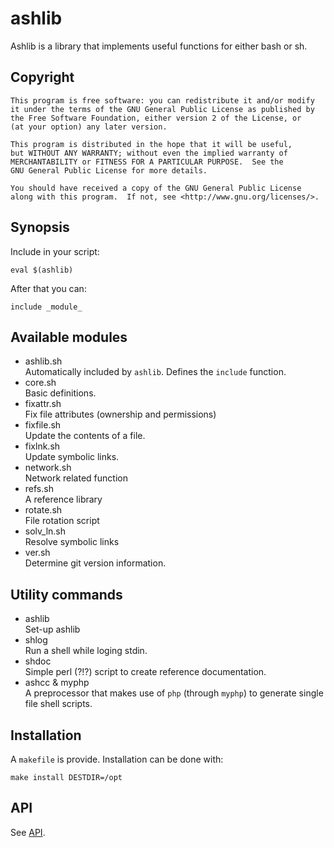 ashlib
======

Ashlib is a library that implements useful functions for either bash or sh.

## Copyright

    This program is free software: you can redistribute it and/or modify
    it under the terms of the GNU General Public License as published by
    the Free Software Foundation, either version 2 of the License, or
    (at your option) any later version.

    This program is distributed in the hope that it will be useful,
    but WITHOUT ANY WARRANTY; without even the implied warranty of
    MERCHANTABILITY or FITNESS FOR A PARTICULAR PURPOSE.  See the
    GNU General Public License for more details.

    You should have received a copy of the GNU General Public License
    along with this program.  If not, see <http://www.gnu.org/licenses/>.

## Synopsis

Include in your script:

    eval $(ashlib)

After that you can:

    include _module_

## Available modules

* ashlib.sh  
  Automatically included by `ashlib`.  Defines the `include` function.
* core.sh  
  Basic definitions.
* fixattr.sh  
  Fix file attributes (ownership and permissions)
* fixfile.sh  
  Update the contents of a file.
* fixlnk.sh  
  Update symbolic links.
* network.sh  
  Network related function
* refs.sh  
  A reference library
* rotate.sh  
  File rotation script
* solv_ln.sh  
  Resolve symbolic links
* ver.sh  
  Determine git version information.

## Utility commands

* ashlib  
  Set-up ashlib
* shlog  
  Run a shell while loging stdin.
* shdoc  
  Simple perl (?!?) script to create reference documentation.
* ashcc & myphp  
  A preprocessor that makes use of `php` (through `myphp`) to generate
  single file shell scripts.

## Installation

A `makefile` is provide.  Installation can be done with:

    make install DESTDIR=/opt

## API

See [API](API-doc.md).
